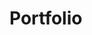 # Portfolio

<!-- A Pen created on CodePen.io. Original URL: [https://codepen.io/nickrayro1016/pen/OJgyzoP](https://codepen.io/nickrayro1016/pen/OJgyzoP). -->


